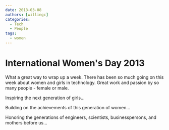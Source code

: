 ```yaml
---
date: 2013-03-08
authors: [willingc]
categories:
  - Tech
  - People
tags:
  - women
---
```


# International Women's Day 2013

What a great way to wrap up a week. There has been so much going on this week
about women and girls in technology. Great work and passion by so many people -
female or male.
<!-- more -->
Inspiring the next generation of girls...

Building on the achievements of this generation of women...

Honoring the generations of engineers, scientists, businesspersons, and
mothers before us...
